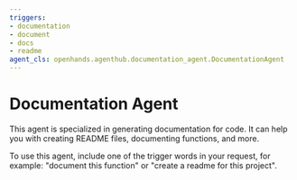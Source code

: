 ```yaml
---
triggers:
- documentation
- document
- docs
- readme
agent_cls: openhands.agenthub.documentation_agent.DocumentationAgent
---
```

# Documentation Agent

This agent is specialized in generating documentation for code. It can help you with creating README files, documenting functions, and more.

To use this agent, include one of the trigger words in your request, for example: "document this function" or "create a readme for this project".
